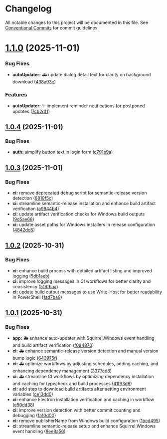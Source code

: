 # Changelog

All notable changes to this project will be documented in this file. See [Conventional Commits](https://conventionalcommits.org) for commit guidelines.

# [1.1.0](https://github.com/Sam231221/AuraSwift/compare/v1.0.4...v1.1.0) (2025-11-01)


### Bug Fixes

* **autoUpdater:** 🚑 update dialog detail text for clarity on background download ([438a93e](https://github.com/Sam231221/AuraSwift/commit/438a93e2e3e9eebd23b41c221fe4cad176000b25))


### Features

* **autoUpdater:**  ✨ implement reminder notifications for postponed updates ([7cb2df1](https://github.com/Sam231221/AuraSwift/commit/7cb2df1aac9e3a1ac67dc6b345da671038022b83))

## [1.0.4](https://github.com/Sam231221/AuraSwift/compare/v1.0.3...v1.0.4) (2025-11-01)


### Bug Fixes

* **auth:** simplify button text in login form ([c791e9a](https://github.com/Sam231221/AuraSwift/commit/c791e9aa054922b1dcdbfb579219dbc842b3bf56))

## [1.0.3](https://github.com/Sam231221/AuraSwift/compare/v1.0.2...v1.0.3) (2025-11-01)


### Bug Fixes

* **ci:** remove deprecated debug script for semantic-release version detection ([6819f5c](https://github.com/Sam231221/AuraSwift/commit/6819f5c5a13969f9ec72f2cc65fb4379eda0c5f7))
* **ci:** streamline semantic-release installation and enhance build artifact verification ([a9844b4](https://github.com/Sam231221/AuraSwift/commit/a9844b45fa45d2edb8d16852251467abfa04f5cf))
* **ci:** update artifact verification checks for Windows build outputs ([9d5ae68](https://github.com/Sam231221/AuraSwift/commit/9d5ae68c714798d3ab6639f9ec17ec342e56ac26))
* **ci:** update asset paths for Windows installers in release configuration ([4842dd5](https://github.com/Sam231221/AuraSwift/commit/4842dd555bc862769fc0fbd21dfd24cde11b6378))

## [1.0.2](https://github.com/Sam231221/AuraSwift/compare/v1.0.1...v1.0.2) (2025-10-31)


### Bug Fixes

* **ci:** enhance build process with detailed artifact listing and improved logging ([5db1aeb](https://github.com/Sam231221/AuraSwift/commit/5db1aeb8d27b39bd71aca16a1fdcdc5c9b5c9243))
* **ci:** improve logging messages in CI workflows for better clarity and consistency ([516f6aa](https://github.com/Sam231221/AuraSwift/commit/516f6aa188cb2e9379e31d997cd6d92fa7c01637))
* **ci:** update build output messages to use Write-Host for better readability in PowerShell ([1ad7ba9](https://github.com/Sam231221/AuraSwift/commit/1ad7ba930e19d14e4d19aebdeb3ebd4fb71c3c0d))

## [1.0.1](https://github.com/Sam231221/AuraSwift/compare/v1.0.0...v1.0.1) (2025-10-31)


### Bug Fixes

* **app:** 🚑 enhance auto-updater with Squirrel.Windows event handling and build artifact verification ([f094870](https://github.com/Sam231221/AuraSwift/commit/f09487097b40dc8a9faa8c5b44f772635f52b640))
* **ci:** 🚑 enhance semantic-release version detection and manual version bump logic ([643975f](https://github.com/Sam231221/AuraSwift/commit/643975fa5307dcf19c24b01128c9392bc5121d78))
* **ci:** 🚑 optimize workflows by adjusting schedules, adding caching, and enhancing dependency management ([3377cd8](https://github.com/Sam231221/AuraSwift/commit/3377cd8dc9990cd16f31aafe1310ec7bd5db4a4f))
* **ci:** 🚑 streamline CI workflows by optimizing dependency installation and caching for typecheck and build processes ([41f93d6](https://github.com/Sam231221/AuraSwift/commit/41f93d690d8f26d2241e34de42cd3d2ee26a17f0))
* **ci:** add step to download build artifacts after setting environment variables ([ce13dd0](https://github.com/Sam231221/AuraSwift/commit/ce13dd0c05b5c559aff8c492c21f01956c80056f))
* **ci:** enhance Electron installation verification and caching in workflow ([e50dd38](https://github.com/Sam231221/AuraSwift/commit/e50dd38bd49278b047a7a108263236a98be93ec5))
* **ci:** improve version detection with better commit counting and debugging ([1a10d00](https://github.com/Sam231221/AuraSwift/commit/1a10d006287ec4de3e848d102ec852248b9bce9e))
* **ci:** remove publisherName from Windows build configuration ([1bcd495](https://github.com/Sam231221/AuraSwift/commit/1bcd495728f5781f7b662a42b5351b9cf0545f08))
* **ci:** streamline semantic-release setup and enhance Squirrel.Windows event handling ([8ee8a56](https://github.com/Sam231221/AuraSwift/commit/8ee8a565ebf5fc9ba26bd0c35d1b1dec4fcd729a))

